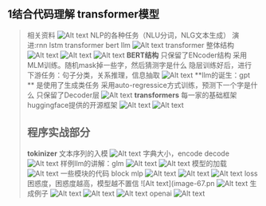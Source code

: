 ## **1结合代码理解 transformer模型**
> 相关资料
> ![Alt text](image-50.png)
> NLP的各种任务（NLU分词，NLG文本生成）
> 演进:rnn lstm transformer bert llm
> ![Alt text](image-51.png)
> transformer 整体结构
> ![Alt text](image-52.png)
> ![Alt text](image-53.png)
> ![Alt text](image-54.png)
> **BERT结构**
> 只保留了ENcoder结构
> 采用MLM训练。随机mask掉一些字，然后猜测字是什么
> 隐层训练好后，进行下游任务：句子分类，关系推理，信息抽取
> ![Alt text](image-55.png)
> **llm的诞生：gpt **
> 是使用了生成类任务
> 采用auto-regressice方式训练，预测下一个字是什么
> 只保留了Decoder层
> ![Alt text](image-56.png)
> **transformers**
> 每一家的基础框架
> huggingface提供的开源框架
> ![Alt text](image-57.png)
> ![Alt text](image-58.png)
> ## **程序实战部分**
> **tokinizer**
> 文本序列的入模
> ![Alt text](image-59.png)
> 字典大小，encode decode
> ![Alt text](image-60.png)
> 样例llm的讲解：glm
> ![Alt text](image-61.png)
> ![Alt text](image-62.png)
> 模型的加载
> ![Alt text](image-63.png)
> 一些模块的代码 block mlp
> ![Alt text](image-64.png)
> ![Alt text](image-65.png)
> ![Alt text](image-66.png)
> loss
> 困惑度，困惑度越高，模型越不置信
> ![Alt text](image-67.pn
> ![Alt text](image-68.png)
> 生成例子
> ![Alt text](image-69.png)
> ![Alt text](image-70.png)
> ![Alt text](image-71.png)
> openai
> ![Alt text](image-72.png)